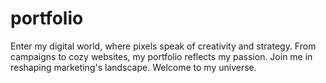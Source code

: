 # portfolio
Enter my digital world, where pixels speak of creativity and strategy. From campaigns to cozy websites, my portfolio reflects my passion. Join me in reshaping marketing's landscape. Welcome to my universe.
